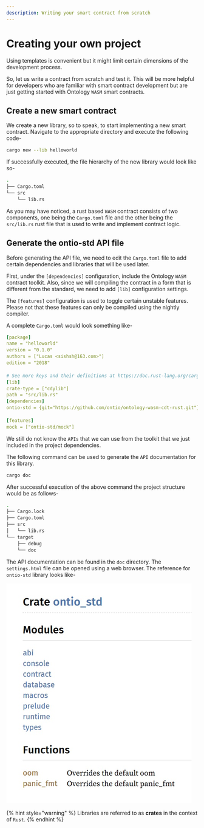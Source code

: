 ```yaml
---
description: Writing your smart contract from scratch
---
```


# Creating your own project

Using templates is convenient but it might limit certain dimensions of the development process. 

So, let us write a contract from scratch and test it. This will be more helpful for developers who are familiar with smart contract development but are just getting started with Ontology `WASM` smart contracts.

## Create a new smart contract

We create a new library, so to speak, to start implementing a new smart contract. Navigate to the appropriate directory and execute the following code-

```bash
cargo new --lib helloworld
```

If successfully executed, the file hierarchy of the new library would look like so-

```bash
.
├── Cargo.toml
└── src
    └── lib.rs
```

As you may have noticed, a rust based `WASM` contract consists of two components, one being the `Cargo.toml` file and the other being the `src/lib.rs` rust file that is used to write and implement contract logic.

## Generate the ontio-std API file

Before generating the API file, we need to edit the `Cargo.toml` file to add certain dependencies and libraries that will be used later.

First, under the `[dependencies]` configuration, include the Ontology `WASM` contract toolkit. Also, since we will compiling the contract in a form that is different from the standard, we need to add `[lib]` configuration settings. 

The `[features]` configuration is used to toggle certain unstable features. Please not that these features can only be compiled using the nightly compiler. 

A complete `Cargo.toml` would look something like-

```yaml
[package]
name = "helloworld"
version = "0.1.0"
authors = ["Lucas <sishsh@163.com>"]
edition = "2018"

# See more keys and their definitions at https://doc.rust-lang.org/cargo/reference/manifest.html
[lib]
crate-type = ["cdylib"]
path = "src/lib.rs"
[dependencies]
ontio-std = {git="https://github.com/ontio/ontology-wasm-cdt-rust.git"}

[features]
mock = ["ontio-std/mock"]
```

We still do not know the `APIs` that we can use from the toolkit that we just included in the project dependencies.

The following command can be used to generate the `API` documentation for this library.

```bash
cargo doc
```

After successful execution of the above command the project structure would be as follows-

```bash
.
├── Cargo.lock
├── Cargo.toml
├── src
│   └── lib.rs
└── target
    ├── debug
    └── doc
```

The API documentation can be found in the `doc` directory. The `settings.html` file can be opened using a web browser. The reference for `ontio-std` library looks like-

![](.gitbook/assets/wasm-doc-ontiostd.jpg)

{% hint style="warning" %}
Libraries are referred to as **crates** in the context of `Rust`.
{% endhint %}

